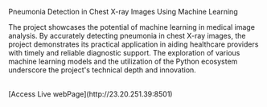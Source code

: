 Pneumonia Detection in Chest X-ray Images Using Machine Learning

 The project showcases the potential of machine learning in medical image analysis. By accurately detecting pneumonia in chest X-ray images, the project demonstrates its practical application in aiding healthcare providers with timely and reliable diagnostic support. The exploration of various machine learning models and the utilization of the Python ecosystem underscore the project's technical depth and innovation.

<br>
[Access Live webPage](http://23.20.251.39:8501)
